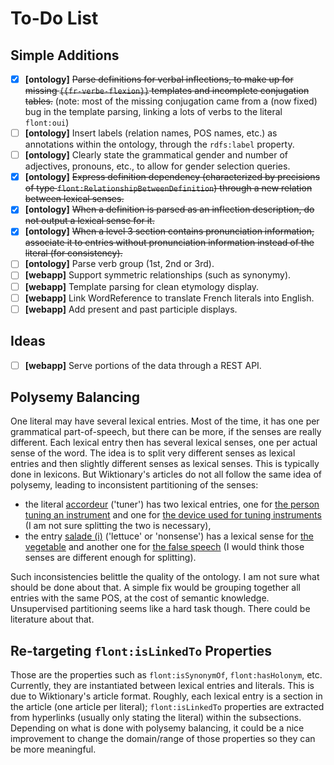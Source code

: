 # To-Do List

## Simple Additions

- [x] **[ontology]** ~~Parse definitions for verbal inflections, to make up for missing `{{fr-verbe-flexion}}` templates and incomplete conjugation tables.~~ (note: most of the missing conjugation came from a (now fixed) bug in the template parsing, linking a lots of verbs to the literal `flont:oui`)
- [ ] **[ontology]** Insert labels (relation names, POS names, etc.) as annotations within the ontology, through the `rdfs:label` property.
- [ ] **[ontology]** Clearly state the grammatical gender and number of adjectives, pronouns, etc., to allow for gender selection queries.
- [x] **[ontology]** ~~Express definition dependency (characterized by precisions of type `flont:RelationshipBetweenDefinition`) through a new relation between lexical senses.~~
- [x] **[ontology]** ~~When a definition is parsed as an inflection description, do not output a lexical sense for it.~~
- [x] **[ontology]** ~~When a level 3 section contains pronunciation information, associate it to entries without pronunciation information instead of the literal (for consistency).~~
- [ ] **[ontology]** Parse verb group (1st, 2nd or 3rd).
- [ ] **[webapp]** Support symmetric relationships (such as synonymy).
- [ ] **[webapp]** Template parsing for clean etymology display.
- [ ] **[webapp]** Link WordReference to translate French literals into English.
- [ ] **[webapp]** Add present and past participle displays.

## Ideas

- [ ] **[webapp]** Serve portions of the data through a REST API.

## Polysemy Balancing

One literal may have several lexical entries. Most of the time, it has one per grammatical part-of-speech, but there can be more, if the senses are really different. Each lexical entry then has several lexical senses, one per actual sense of the word. The idea is to split very different senses as lexical entries and then slightly different senses as lexical senses. This is typically done in lexicons. But Wiktionary's articles do not all follow the same idea of polysemy, leading to inconsistent partitioning of the senses:

- the literal [accordeur](//chalier.fr/flont/graph/_accordeur) ('tuner') has two lexical entries, one for [the person tuning an instrument](//chalier.fr/flont/graph/_accordeur_nCom1) and one for [the device used for tuning instruments](//chalier.fr/flont/graph/_accordeur_nCom2) (I am not sure splitting the two is necessary),
- the entry [salade (i)](//chalier.fr/flont/graph/_salade_nCom1) ('lettuce' or 'nonsense') has a lexical sense for [the vegetable](//chalier.fr/flont/graph/_salade_nCom1.2) and another one for [the false speech](//chalier.fr/flont/graph/_salade_nCom1.5) (I would think those senses are different enough for splitting).

Such inconsistencies belittle the quality of the ontology. I am not sure what should be done about that. A simple fix would be grouping together all entries with the same POS, at the cost of semantic knowledge. Unsupervised partitioning seems like a hard task though. There could be literature about that.

## Re-targeting `flont:isLinkedTo` Properties

Those are the properties such as `flont:isSynonymOf`, `flont:hasHolonym`, etc. Currently, they are instantiated between lexical entries and literals. This is due to Wiktionary's article format. Roughly, each lexical entry is a section in the article (one article per literal); `flont:isLinkedTo` properties are extracted from hyperlinks (usually only stating the literal) within the subsections. Depending on what is done with polysemy balancing, it could be a nice improvement to change the domain/range of those properties so they can be more meaningful.
